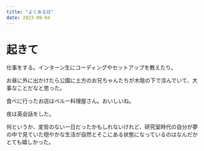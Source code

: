 ```yaml
---
title: "よくある日"
date: 2023-09-04
---
```


# 起きて
仕事をする。インターン生にコーディングやセットアップを教えたり。

お昼に外に出かけたら公園に土方のお兄ちゃんたちが木陰の下で涼んでいて、大事なことだなと思った。

食べに行ったお店はペルー料理屋さん。おいしいね。

夜は英会話をした。

何というか、変哲のない一日だったかもしれないけれど、研究室時代の自分が夢の中で見ていた穏やかな生活が自然とそこにある状態になっているのはなんだかとても嬉しかった。